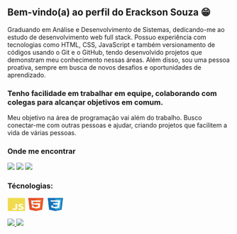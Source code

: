 ## Bem-vindo(a) ao perfil do Erackson Souza 😁
Graduando em Análise e Desenvolvimento de Sistemas, dedicando-me ao estudo de desenvolvimento web full stack. Possuo experiência com tecnologias como HTML, CSS, JavaScript e também versionamento de códigos usando o Git e o GitHub, tendo desenvolvido projetos que demonstram meu conhecimento nessas áreas.
Além disso, sou uma pessoa proativa, sempre em busca de novos desafios e oportunidades de aprendizado. 
### Tenho facilidade em trabalhar em equipe, colaborando com colegas para alcançar objetivos em comum.
Meu objetivo na área de programação vai além do trabalho. Busco conectar-me com outras pessoas e ajudar, criando projetos que facilitem a vida  de várias pessoas.
### Onde me encontrar
 
<div> 
  <a href="https://instagram.com/eracksonsouza" target="_blank"><img src="https://img.shields.io/badge/-Instagram-%23E4405F?style=for-the-badge&logo=instagram&logoColor=white" target="_blank"></a>
  <a href = "mailto:souza.erackson@gmail.com"><img src="https://img.shields.io/badge/-Gmail-%23333?style=for-the-badge&logo=gmail&logoColor=white" target="_blank"></a>
  <a href="https://www.linkedin.com/in/erackson-souza-95b0b4282/" target="_blank"><img src="https://img.shields.io/badge/-LinkedIn-%230077B5?style=for-the-badge&logo=linkedin&logoColor=white" target="_blank"></a>
</div>

### Técnologias:
<div style="display: inline_block">
  <img align="center" alt="Js" height="30" width="40" src="https://raw.githubusercontent.com/devicons/devicon/master/icons/javascript/javascript-plain.svg">
  <img align="center" alt="HTML" height="30" width="40" src="https://raw.githubusercontent.com/devicons/devicon/master/icons/html5/html5-original.svg">
  <img align="center" alt="CSS" height="30" width="40" src="https://raw.githubusercontent.com/devicons/devicon/master/icons/css3/css3-original.svg">
</div> 
<br>
 <div>
  
   <a href="https://github.com/eracksonsouza">
   <img height="180em" src="https://github-readme-stats.vercel.app/api?username=eracksonsouza&show_icons=true&theme=tokyonight&include_all_commits=true&count_private=true"/>
   <img height="180em" src="https://github-readme-stats.vercel.app/api/top-langs/?username=eracksonsouza&layout=compact&langs_count=6&theme=tokyonight"/>
</div>

